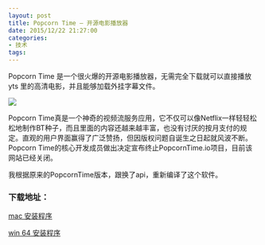 ```yaml
---
layout: post
title: Popcorn Time – 开源电影播放器
date: 2015/12/22 21:27:00
categories: 
- 技术
tags: 
---
```


Popcorn Time 是一个很火爆的开源电影播放器，无需完全下载就可以直接播放 yts 里的高清电影，并且能够加载外挂字幕文件。

![](http://pics.naaln.com/blog/2019-01-14-060956.gif)

Popcorn Time真是一个神奇的视频流服务应用，它不仅可以像Netflix一样轻轻松松地制作BT种子，而且里面的内容还越来越丰富，也没有讨厌的按月支付的规定。直观的用户界面赢得了广泛赞扬，但因版权问题自诞生之日起就风波不断。Popcorn Time的核心开发成员做出决定宣布终止PopcornTime.io项目，目前该网站已经关闭。

我根据原来的PopcornTime版本，跟换了api，重新编译了这个软件。

### 下载地址：

[mac 安装程序](https://github.com/liszd/Popcorn-Time-Desktop/releases/download/0.3.8-6/Popcorn-Time-0.3.8-6-Mac.dmg)

[win 64 安装程序](https://github.com/liszd/Popcorn-Time-Desktop/releases/download/0.3.8-6/Popcorn.Time-0.3.8-6-win32-Setup.exe)

